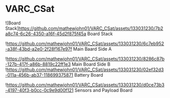 # VARC_CSat

![Board Stack]https://github.com/mathewjohn01/VARC_CSat/assets/133031230/7b2a8c74-6c26-4350-a16f-45d2f875f45a
Board Stack

!https://github.com/mathewjohn01/VARC_CSat/assets/133031230/6c7eb952-a38f-43bd-a2e0-2f28f167e97f
Main Baard Side A

!https://github.com/mathewjohn01/VARC_CSat/assets/133031230/8286c87b-127b-417f-a86b-8819c22ff1e3
Main Board Side B
!https://github.com/mathewjohn01/VARC_CSat/assets/133031230/02ef32d3-011a-456b-ab37-118699375871
Battery Board

!https://github.com/mathewjohn01/VARC_CSat/assets/133031230/d0ce73b3-4197-40f3-b0cc-0c9e9d00f121
Sensors and Payload Board
